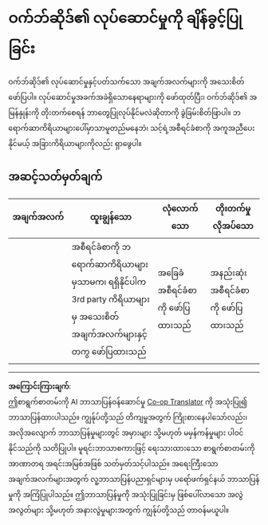<!--
CO_OP_TRANSLATOR_METADATA:
{
  "original_hash": "fc09b0fb314a5ab0507ba99216e6a843",
  "translation_date": "2025-08-27T22:13:09+00:00",
  "source_file": "5-browser-extension/3-background-tasks-and-performance/assignment.md",
  "language_code": "my"
}
-->
# ဝက်ဘ်ဆိုဒ်၏ လုပ်ဆောင်မှုကို ချိန်ခွင့်ပြုခြင်း

ဝက်ဘ်ဆိုဒ်၏ လုပ်ဆောင်မှုနှင့်ပတ်သက်သော အချက်အလက်များကို အသေးစိတ်ဖော်ပြပါ။ လုပ်ဆောင်မှုအခက်အခဲရှိသောနေရာများကို ဖော်ထုတ်ပြီး၊ ဝက်ဘ်ဆိုဒ်၏ အမြန်နှုန်းကို တိုးတက်စေရန် ဘာတွေပြုလုပ်နိုင်မလဲဆိုတာကို ခွဲခြမ်းစိတ်ဖြာပါ။ ဘရောက်ဆာကိရိယာများပေါ်မှာသာမူတည်မနေဘဲ၊ သင့်ရဲ့အစီရင်ခံစာကို အကူအညီပေးနိုင်မယ့် အခြားကိရိယာများကိုလည်း ရှာဖွေပါ။

## အဆင့်သတ်မှတ်ချက်

| အချက်အလက် | ထူးချွန်သော                                                                                                  | လုံလောက်သော                    | တိုးတက်မှုလိုအပ်သော             |
| -------- | ---------------------------------------------------------------------------------------------------------- | --------------------------- | ----------------------------- |
|          | အစီရင်ခံစာကို ဘရောက်ဆာကိရိယာများမှသာမက၊ ရရှိနိုင်ပါက 3rd party ကိရိယာများမှ အသေးစိတ်အချက်အလက်များနှင့်တကွ ဖော်ပြထားသည် | အခြေခံအစီရင်ခံစာကို ဖော်ပြထားသည် | အနည်းဆုံးအစီရင်ခံစာကို ဖော်ပြထားသည် |

---

**အကြောင်းကြားချက်**:  
ဤစာရွက်စာတမ်းကို AI ဘာသာပြန်ဝန်ဆောင်မှု [Co-op Translator](https://github.com/Azure/co-op-translator) ကို အသုံးပြု၍ ဘာသာပြန်ထားပါသည်။ ကျွန်ုပ်တို့သည် တိကျမှုအတွက် ကြိုးစားနေပါသော်လည်း၊ အလိုအလျောက် ဘာသာပြန်မှုများတွင် အမှားများ သို့မဟုတ် မမှန်ကန်မှုများ ပါဝင်နိုင်သည်ကို သတိပြုပါ။ မူရင်းဘာသာစကားဖြင့် ရေးသားထားသော စာရွက်စာတမ်းကို အာဏာတရ အရင်းအမြစ်အဖြစ် သတ်မှတ်သင့်ပါသည်။ အရေးကြီးသော အချက်အလက်များအတွက် လူ့ဘာသာပြန်ပညာရှင်များမှ ပရော်ဖက်ရှင်နယ် ဘာသာပြန်မှုကို အကြံပြုပါသည်။ ဤဘာသာပြန်မှုကို အသုံးပြုခြင်းမှ ဖြစ်ပေါ်လာသော အလွဲအလွတ်များ သို့မဟုတ် အနားလွဲမှုများအတွက် ကျွန်ုပ်တို့သည် တာဝန်မယူပါ။